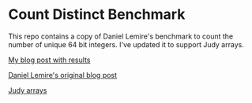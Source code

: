 # Count Distinct Benchmark

This repo contains a copy of Daniel Lemire's benchmark to count the number of unique 64 bit integers. I've updated it to support Judy arrays.

[My blog post with results](https://logperiodic.com/blog/2017/05/counting-distinct-elements-judy-arrays)

[Daniel Lemire's original blog post](http://lemire.me/blog/2017/05/23/counting-exactly-the-number-of-distinct-elements-sorted-arrays-vs-hash-sets/)

[Judy arrays](http://judy.sourceforge.net/)
